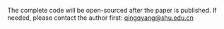 The complete code will be open-sourced after the paper is published. 
If needed, please contact the author first: qingqyang@shu.edu.cn
